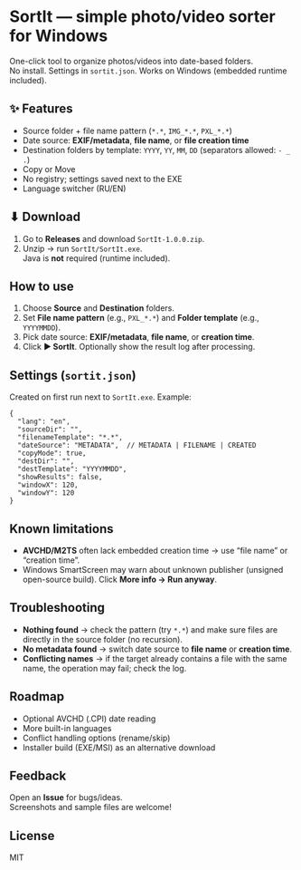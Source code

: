 # SortIt — simple photo/video sorter for Windows

One-click tool to organize photos/videos into date-based folders.  
No install. Settings in `sortit.json`. Works on Windows (embedded runtime included).

## ✨ Features
- Source folder + file name pattern (`*.*`, `IMG_*.*`, `PXL_*.*`)
- Date source: **EXIF/metadata**, **file name**, or **file creation time**
- Destination folders by template: `YYYY`, `YY`, `MM`, `DD` (separators allowed: `- _ .`)
- Copy or Move
- No registry; settings saved next to the EXE
- Language switcher (RU/EN)

## ⬇ Download
1. Go to **Releases** and download `SortIt-1.0.0.zip`.  
2. Unzip → run `SortIt/SortIt.exe`.  
Java is **not** required (runtime included).

## How to use
1. Choose **Source** and **Destination** folders.
2. Set **File name pattern** (e.g., `PXL_*.*`) and **Folder template** (e.g., `YYYYMMDD`).
3. Pick date source: **EXIF/metadata**, **file name**, or **creation time**.
4. Click **▶ SortIt**. Optionally show the result log after processing.

## Settings (`sortit.json`)
Created on first run next to `SortIt.exe`. Example:

    {
      "lang": "en",
      "sourceDir": "",
      "filenameTemplate": "*.*",
      "dateSource": "METADATA",  // METADATA | FILENAME | CREATED
      "copyMode": true,
      "destDir": "",
      "destTemplate": "YYYYMMDD",
      "showResults": false,
      "windowX": 120,
      "windowY": 120
    }

## Known limitations
- **AVCHD/M2TS** often lack embedded creation time → use “file name” or “creation time”.
- Windows SmartScreen may warn about unknown publisher (unsigned open-source build). Click **More info → Run anyway**.

## Troubleshooting
- **Nothing found** → check the pattern (try `*.*`) and make sure files are directly in the source folder (no recursion).
- **No metadata found** → switch date source to **file name** or **creation time**.
- **Conflicting names** → if the target already contains a file with the same name, the operation may fail; check the log.

## Roadmap
- Optional AVCHD (.CPI) date reading
- More built-in languages
- Conflict handling options (rename/skip)
- Installer build (EXE/MSI) as an alternative download

## Feedback
Open an **Issue** for bugs/ideas.  
Screenshots and sample files are welcome!

## License
MIT
